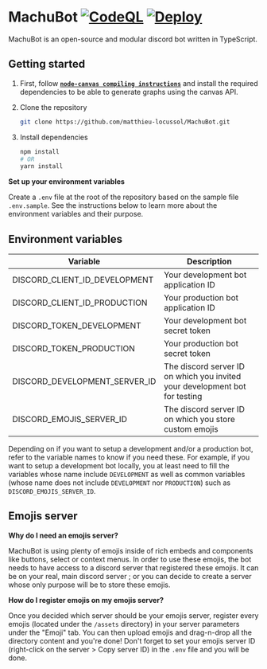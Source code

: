 # MachuBot [![CodeQL](https://github.com/matthieu-locussol/MachuBot/actions/workflows/codeql.yml/badge.svg)](https://github.com/matthieu-locussol/MachuBot/actions/workflows/codeql.yml) [![Deploy](https://github.com/matthieu-locussol/MachuBot/actions/workflows/main.yml/badge.svg)](https://github.com/matthieu-locussol/MachuBot/actions/workflows/main.yml)

MachuBot is an open-source and modular discord bot written in TypeScript.

## Getting started

1. First, follow
   **[`node-canvas compiling instructions`](https://github.com/Automattic/node-canvas#compiling)**
   and install the required dependencies to be able to generate graphs using the canvas API.

2. Clone the repository

   ```bash
   git clone https://github.com/matthieu-locussol/MachuBot.git
   ```

3. Install dependencies

   ```bash
   npm install
   # OR
   yarn install
   ```

**Set up your environment variables**

Create a `.env` file at the root of the repository based on the sample file `.env.sample`. See the
instructions below to learn more about the environment variables and their purpose.

## Environment variables

| Variable                      | Description                                                                 |
| ----------------------------- | --------------------------------------------------------------------------- |
| DISCORD_CLIENT_ID_DEVELOPMENT | Your development bot application ID                                         |
| DISCORD_CLIENT_ID_PRODUCTION  | Your production bot application ID                                          |
| DISCORD_TOKEN_DEVELOPMENT     | Your development bot secret token                                           |
| DISCORD_TOKEN_PRODUCTION      | Your production bot secret token                                            |
| DISCORD_DEVELOPMENT_SERVER_ID | The discord server ID on which you invited your development bot for testing |
| DISCORD_EMOJIS_SERVER_ID      | The discord server ID on which you store custom emojis                      |

Depending on if you want to setup a development and/or a production bot, refer to the variable names
to know if you need these. For example, if you want to setup a development bot locally, you at least
need to fill the variables whose name include `DEVELOPMENT` as well as common variables (whose name
does not include `DEVELOPMENT` nor `PRODUCTION`) such as `DISCORD_EMOJIS_SERVER_ID`.

## Emojis server

**Why do I need an emojis server?**

MachuBot is using plenty of emojis inside of rich embeds and components like buttons, select or
context menus. In order to use these emojis, the bot needs to have access to a discord server that
registered these emojis. It can be on your real, main discord server ; or you can decide to create a
server whose only purpose will be to store these emojis.

**How do I register emojis on my emojis server?**

Once you decided which server should be your emojis server, register every emojis (located under the
`/assets` directory) in your server parameters under the "Emoji" tab. You can then upload emojis and
drag-n-drop all the directory content and you're done! Don't forget to set your emojis server ID
(right-click on the server > Copy server ID) in the `.env` file and you will be done.

